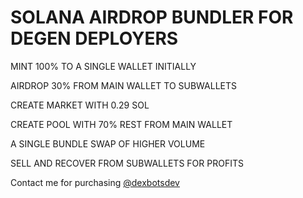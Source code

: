 # SOLANA AIRDROP BUNDLER FOR DEGEN DEPLOYERS

MINT 100% TO A SINGLE WALLET INITIALLY

AIRDROP 30% FROM MAIN WALLET TO SUBWALLETS

CREATE MARKET WITH 0.29 SOL

CREATE POOL WITH 70% REST FROM MAIN WALLET 

A SINGLE BUNDLE SWAP OF HIGHER VOLUME

SELL AND RECOVER FROM SUBWALLETS FOR PROFITS

Contact me for purchasing [@dexbotsdev](https://t.me/DexBotsDev)
